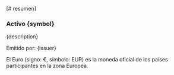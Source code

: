 [# resumen]

### Activo {symbol}

{description}

Emitido por: {issuer}

El Euro (signo: €, símbolo: EUR) es la moneda oficial de los países participantes en la zona Europea.